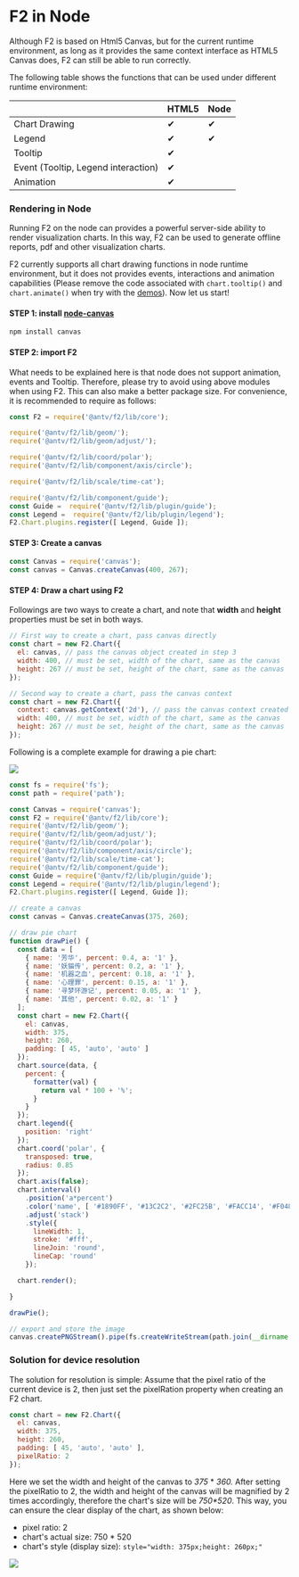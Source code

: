 # F2 in Node

Although F2 is based on Html5 Canvas, but for the current runtime environment, as long as it provides the same context interface as HTML5 Canvas does, F2 can still be able to run correctly.

The following table shows the functions that can be used under different runtime environment:

|  | HTML5 | Node |
| :--- | :--- | :--- |
| Chart Drawing | ✔︎ | ✔︎ |
| Legend | ✔︎ | ✔︎ |
| Tooltip | ✔︎ |  |
| Event \(Tooltip, Legend interaction\) | ✔︎ |  |
| Animation | ✔︎ |  |

### Rendering in Node

Running F2 on the node can provides a powerful server-side ability to render visualization charts. In this way, F2 can be used to generate offline reports, pdf and other visualization charts.

F2 currently supports all chart drawing functions in node runtime environment, but it does not provides events, interactions and animation capabilities \(Please remove the code associated with `chart.tooltip()` and `chart.animate()` when try with the [demos](https://antv.alipay.com/zh-cn/f2/3.x/demo/index.html)\). Now let us start!

#### STEP 1: install  [node-canvas](https://github.com/Automattic/node-canvas)

```bash
npm install canvas
```

#### STEP 2: import F2

 What needs to be explained here is that node does not support animation, events and Tooltip. Therefore, please try to avoid using above modules when using F2. This can also make a better package size. For convenience, it is recommended to require as follows:

```javascript
const F2 = require('@antv/f2/lib/core'); 

require('@antv/f2/lib/geom/');
require('@antv/f2/lib/geom/adjust/');

require('@antv/f2/lib/coord/polar');
require('@antv/f2/lib/component/axis/circle');

require('@antv/f2/lib/scale/time-cat'); 

require('@antv/f2/lib/component/guide');
const Guide =  require('@antv/f2/lib/plugin/guide');
const Legend =  require('@antv/f2/lib/plugin/legend');
F2.Chart.plugins.register([ Legend, Guide ]);
```

#### STEP 3: Create a canvas 

```javascript
const Canvas = require('canvas');
const canvas = Canvas.createCanvas(400, 267);
```

#### STEP 4: Draw a chart using F2

 Followings are two ways to create a chart, and note that **width** and **height** properties must be set in both ways.

```javascript
// First way to create a chart, pass canvas directly
const chart = new F2.Chart({
  el: canvas, // pass the canvas object created in step 3
  width: 400, // must be set, width of the chart, same as the canvas
  height: 267 // must be set, height of the chart, same as the canvas
});

// Second way to create a chart, pass the canvas context
const chart = new F2.Chart({
  context: canvas.getContext('2d'), // pass the canvas context created in step 3
  width: 400, // must be set, width of the chart, same as the canvas
  height: 267 // must be set, height of the chart, same as the canvas
});
```

Following is a complete example for drawing a pie chart:

![](https://cdn.yuque.com/lark/0/2018/png/514/1524314241103-865e6682-9508-4bb3-9f30-676bf0042d58.png)

```javascript
const fs = require('fs');
const path = require('path');

const Canvas = require('canvas');
const F2 = require('@antv/f2/lib/core');
require('@antv/f2/lib/geom/');
require('@antv/f2/lib/geom/adjust/'); 
require('@antv/f2/lib/coord/polar'); 
require('@antv/f2/lib/component/axis/circle'); 
require('@antv/f2/lib/scale/time-cat');
require('@antv/f2/lib/component/guide');
const Guide = require('@antv/f2/lib/plugin/guide');
const Legend = require('@antv/f2/lib/plugin/legend');
F2.Chart.plugins.register([ Legend, Guide ]);

// create a canvas
const canvas = Canvas.createCanvas(375, 260);

// draw pie chart
function drawPie() {
  const data = [
    { name: '芳华', percent: 0.4, a: '1' },
    { name: '妖猫传', percent: 0.2, a: '1' },
    { name: '机器之血', percent: 0.18, a: '1' },
    { name: '心理罪', percent: 0.15, a: '1' },
    { name: '寻梦环游记', percent: 0.05, a: '1' },
    { name: '其他', percent: 0.02, a: '1' }
  ];
  const chart = new F2.Chart({
    el: canvas,
    width: 375,
    height: 260,
    padding: [ 45, 'auto', 'auto' ]
  });
  chart.source(data, {
    percent: {
      formatter(val) {
        return val * 100 + '%';
      }
    }
  });
  chart.legend({
    position: 'right'
  });
  chart.coord('polar', {
    transposed: true,
    radius: 0.85
  });
  chart.axis(false);
  chart.interval()
    .position('a*percent')
    .color('name', [ '#1890FF', '#13C2C2', '#2FC25B', '#FACC14', '#F04864', '#8543E0' ])
    .adjust('stack')
    .style({
      lineWidth: 1,
      stroke: '#fff',
      lineJoin: 'round',
      lineCap: 'round'
    });

  chart.render();

}

drawPie();

// export and store the image
canvas.createPNGStream().pipe(fs.createWriteStream(path.join(__dirname, 'pie.png')));
```

### Solution for device resolution

The solution for resolution is simple: Assume that the pixel ratio of the current device is 2, then just set the pixelRation property when creating an F2 chart.

```javascript
const chart = new F2.Chart({
  el: canvas,
  width: 375,
  height: 260,
  padding: [ 45, 'auto', 'auto' ],
  pixelRatio: 2
});
```

Here we set the width and height of the canvas to _375_ \* _360._ After setting the pixelRatio to 2, the width and height of the canvas will be magnified by 2 times accordingly, therefore the chart's size will be _750\*520_. This way, you can ensure the clear display of the chart, as shown below:

* pixel ratio: 2
* chart's actual size: 750 \* 520
* chart's style \(display size\): `style="width: 375px;height: 260px;"`

![](https://gw.alipayobjects.com/zos/rmsportal/IWrhQtTcEaBxGnXsPwiP.png)

